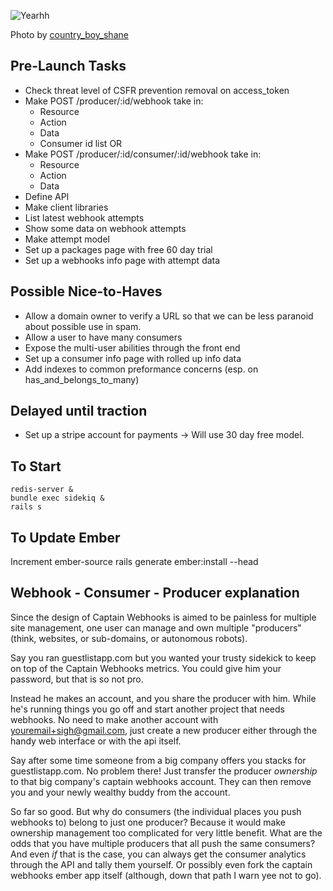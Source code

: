 ![Yearhh](http://farm4.staticflickr.com/3107/2820420847_fc3f8196cf_z.jpg)

Photo by [country_boy_shane](http://www.flickr.com/photos/shanegorski/)

## Pre-Launch Tasks
- Check threat level of CSFR prevention removal on access_token
- Make POST /producer/:id/webhook take in:
  - Resource
  - Action
  - Data
  - Consumer id list
OR
- Make POST /producer/:id/consumer/:id/webhook take in:
  - Resource
  - Action
  - Data
- Define API
- Make client libraries
- List latest webhook attempts
- Show some data on webhook attempts
- Make attempt model
- Set up a packages page with free 60 day trial
- Set up a webhooks info page with attempt data

## Possible Nice-to-Haves
- Allow a domain owner to verify a URL so that we can be less paranoid about possible use in spam.
- Allow a user to have many consumers
- Expose the multi-user abilities through the front end
- Set up a consumer info page with rolled up info data
- Add indexes to common preformance concerns (esp. on has_and_belongs_to_many)

## Delayed until traction
- Set up a stripe account for payments -> Will use 30 day free model.

## To Start
```
redis-server &
bundle exec sidekiq &
rails s
```

## To Update Ember
Increment ember-source
rails generate ember:install --head

## Webhook - Consumer - Producer explanation

Since the design of Captain Webhooks is aimed to be painless for
multiple site management, one user can manage and own multiple 
"producers" (think, websites, or sub-domains, or autonomous robots).

Say you ran guestlistapp.com but you wanted your trusty sidekick to
keep on top of the Captain Webhooks metrics. You could give him your
password, but that is so not pro.

Instead he makes an account, and you share the producer with him.
While he's running things you go off and start another project that
needs webhooks. No need to make another account with 
youremail+sigh@gmail.com, just create a new producer either through
the handy web interface or with the api itself.

Say after some time someone from a big company offers you stacks for
guestlistapp.com. No problem there! Just transfer the producer 
*ownership* to that big company's captain webhooks account. They can
then remove you and your newly wealthy buddy from the account.

So far so good. But why do consumers (the individual places you push 
webhooks to) belong to just one producer? Because it would make 
ownership management too complicated for very little benefit. What 
are the odds that you have multiple producers that all push the same
consumers? And even *if* that is the case, you can always get the 
consumer analytics through the API and tally them yourself. Or 
possibly even fork the captain webhooks ember app itself (although,
down that path I warn yee not to go).
